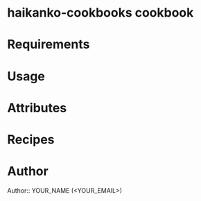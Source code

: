 # haikanko-cookbooks cookbook

# Requirements

# Usage

# Attributes

# Recipes

# Author

Author:: YOUR_NAME (<YOUR_EMAIL>)
